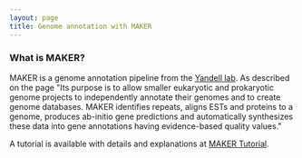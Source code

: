 ```yaml
---
layout: page
title: Genome annotation with MAKER
---
```


### What is MAKER?

MAKER is a genome annotation pipeline from the [Yandell lab](http://www.yandell-lab.org/software/maker.html). 
As described on the page "Its purpose is to allow smaller eukaryotic and prokaryotic genome projects to independently annotate their genomes and to create genome databases. MAKER identifies repeats, aligns ESTs and proteins to a genome, produces ab-initio gene predictions and automatically synthesizes these data into gene annotations having evidence-based quality values."  

A tutorial is available with details and explanations at [MAKER Tutorial](http://gmod.org/wiki/MAKER_Tutorial).
